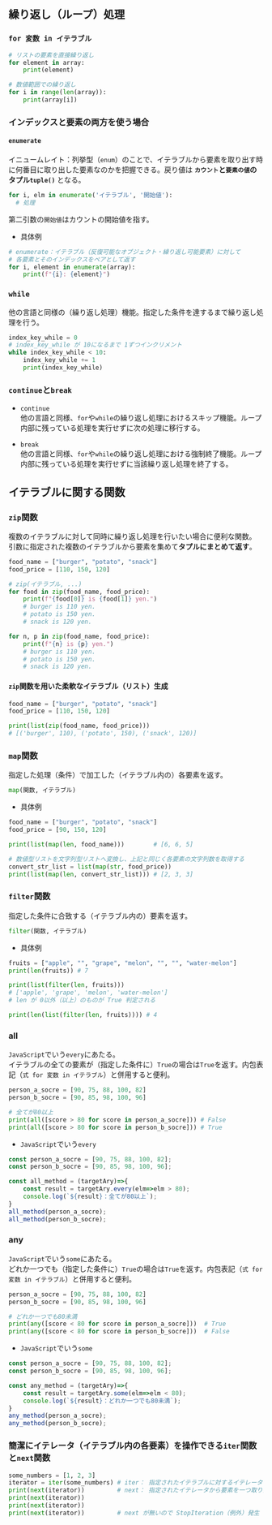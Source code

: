 ## 繰り返し（ループ）処理
### `for 変数 in イテラブル`
```py
# リストの要素を直接繰り返し
for element in array:
    print(element)

# 数値範囲での繰り返し
for i in range(len(array)):
    print(array[i])
```

### インデックスと要素の両方を使う場合
#### `enumerate`
イニュームレイト：列挙型（`enum`）のことで、イテラブルから要素を取り出す時に何番目に取り出した要素なのかを把握できる。戻り値は **`カウント`と`要素の値`のタプル`tuple()`** となる。
```py
for i, elm in enumerate('イテラブル', '開始値'):
  # 処理
```
第二引数の`開始値`はカウントの開始値を指す。

- 具体例
```py
# enumerate：イテラブル（反復可能なオブジェクト・繰り返し可能要素）に対して
# 各要素とそのインデックスをペアとして返す
for i, element in enumerate(array):
    print(f"{i}: {element}")
```

### `while`
他の言語と同様の（繰り返し処理）機能。指定した条件を達するまで繰り返し処理を行う。
```py
index_key_while = 0
# index_key_while が 10になるまで 1ずつインクリメント
while index_key_while < 10:
    index_key_while += 1
    print(index_key_while)
```

### `continue`と`break`
- `continue`<br>
他の言語と同様、`for`や`while`の繰り返し処理におけるスキップ機能。ループ内部に残っている処理を実行せずに次の処理に移行する。

- `break`<br>
他の言語と同様、`for`や`while`の繰り返し処理における強制終了機能。ループ内部に残っている処理を実行せずに当該繰り返し処理を終了する。

## イテラブルに関する関数
### `zip`関数
複数のイテラブルに対して同時に繰り返し処理を行いたい場合に便利な関数。<br>
引数に指定された複数のイテラブルから要素を集めて**タプルにまとめて返す**。

```py
food_name = ["burger", "potato", "snack"]
food_price = [110, 150, 120]

# zip(イテラブル, ...)
for food in zip(food_name, food_price):
    print(f"{food[0]} is {food[1]} yen.")
    # burger is 110 yen.
    # potato is 150 yen.
    # snack is 120 yen.

for n, p in zip(food_name, food_price):
    print(f"{n} is {p} yen.")
    # burger is 110 yen.
    # potato is 150 yen.
    # snack is 120 yen.
```

#### `zip`関数を用いた柔軟なイテラブル（リスト）生成
```py
food_name = ["burger", "potato", "snack"]
food_price = [110, 150, 120]

print(list(zip(food_name, food_price)))
# [('burger', 110), ('potato', 150), ('snack', 120)]
```

### `map`関数
指定した処理（条件）で加工した（イテラブル内の）各要素を返す。
```py
map(関数, イテラブル)
```

- 具体例
```py
food_name = ["burger", "potato", "snack"]
food_price = [90, 150, 120]

print(list(map(len, food_name)))        # [6, 6, 5]

# 数値型リストを文字列型リストへ変換し、上記と同じく各要素の文字列数を取得する
convert_str_list = list(map(str, food_price))
print(list(map(len, convert_str_list))) # [2, 3, 3]
```

### `filter`関数
指定した条件に合致する（イテラブル内の）要素を返す。
```py
filter(関数, イテラブル)
```

- 具体例
```py
fruits = ["apple", "", "grape", "melon", "", "", "water-melon"]
print(len(fruits)) # 7

print(list(filter(len, fruits)))
# ['apple', 'grape', 'melon', 'water-melon']
# len が 0以外（以上）のものが True 判定される

print(len(list(filter(len, fruits)))) # 4
```

### all
`JavaScript`でいう`every`にあたる。<br>
イテラブルの全ての要素が（指定した条件に）`True`の場合は`True`を返す。内包表記（`式 for 変数 in イテラブル`）と併用すると便利。
```py
person_a_socre = [90, 75, 88, 100, 82]
person_b_socre = [90, 85, 98, 100, 96]

# 全てが80以上
print(all([score > 80 for score in person_a_socre])) # False
print(all([score > 80 for score in person_b_socre])) # True
```

- `JavaScript`でいう`every`
```js
const person_a_socre = [90, 75, 88, 100, 82];
const person_b_socre = [90, 85, 98, 100, 96];

const all_method = (targetAry)=>{
    const result = targetAry.every(elm=>elm > 80);
    console.log(`${result}：全てが80以上`);
}
all_method(person_a_socre);
all_method(person_b_socre);
```

### any
`JavaScript`でいう`some`にあたる。<br>
どれか一つでも（指定した条件に）`True`の場合は`True`を返す。内包表記（`式 for 変数 in イテラブル`）と併用すると便利。
```py
person_a_socre = [90, 75, 88, 100, 82]
person_b_socre = [90, 85, 98, 100, 96]

# どれか一つでも80未満
print(any([score < 80 for score in person_a_socre]))  # True
print(any([score < 80 for score in person_b_socre]))  # False
```

- `JavaScript`でいう`some`
```js
const person_a_socre = [90, 75, 88, 100, 82];
const person_b_socre = [90, 85, 98, 100, 96];

const any_method = (targetAry)=>{
    const result = targetAry.some(elm=>elm < 80);
    console.log(`${result}：どれか一つでも80未満`);
}
any_method(person_a_socre);
any_method(person_b_socre);
```

### 簡潔にイテレータ（イテラブル内の各要素）を操作できる`iter`関数と`next`関数
```py
some_numbers = [1, 2, 3]
iterator = iter(some_numbers) # iter： 指定されたイテラブルに対するイテレータを返す
print(next(iterator))         # next： 指定されたイテレータから要素を一つ取り出す
print(next(iterator))
print(next(iterator))
print(next(iterator))         # next が無いので StopIteration（例外）発生
```
